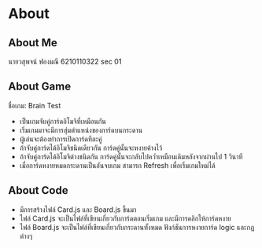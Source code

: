 # About

## About Me

นายวสุพจน์ ฟองมณี 6210110322 sec 01

## About Game

ชื่อเกม: Brain Test

- เป็นเกมจับคู่การ์ดอิโมจิที่เหมือนกัน
- เริ่มเกมมาจะมีการสุ่มตำแหน่งของการ์ดบนกระดาน
- ผู้เล่นจะต้องทำการเปิดการ์ดทีละคู่
- ถ้าจับคู่การ์ดได้อิโมจิชนิดเดียวกัน การ์ดคู่นั้นจะหงายค้างไว้
- ถ้าจับคู่การ์ดได้อิโมจิต่างชนิดกัน การ์ดคู่นั้นจะกลับไปคว่ำเหมือนเดิมหลังจากผ่านไป 1 วินาที
- เมื่อการ์ดหงายหมดกระดานเป็นอันจบเกม สามารถ Refresh เพื่อเริ่มเกมใหม่ได้

## About Code

- มีการสร้างไฟล์ Card.js และ Board.js ขึ้นมา
- ไฟล์ Card.js จะเป็นไฟล์ที่เขียนเกี่ยวกับการ์ดตอนเริ่มเกม และมีการคลิกให้การ์ดหงาย
- ไฟล์ Board.js จะเป็นไฟล์ที่เขียนเกี่ยวกับกระดานทั้งหมด ฟังก์ชันการหงายการ์ด logic และกฎต่างๆ